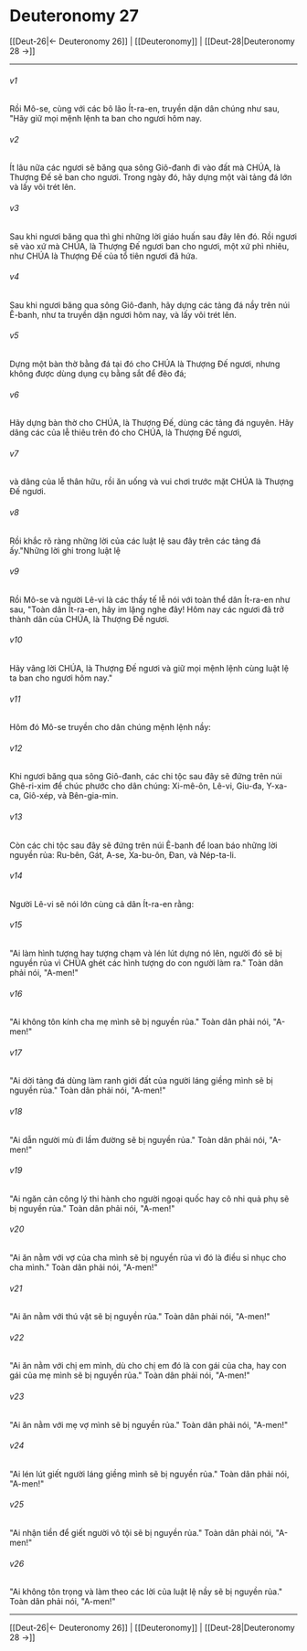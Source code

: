 # Deuteronomy 27

[[Deut-26|← Deuteronomy 26]] | [[Deuteronomy]] | [[Deut-28|Deuteronomy 28 →]]
***



###### v1 
Rồi Mô-se, cùng với các bô lão Ít-ra-en, truyền dặn dân chúng như sau, "Hãy giữ mọi mệnh lệnh ta ban cho ngươi hôm nay. 

###### v2 
Ít lâu nữa các ngươi sẽ băng qua sông Giô-đanh đi vào đất mà CHÚA, là Thượng Đế sẽ ban cho ngươi. Trong ngày đó, hãy dựng một vài tảng đá lớn và lấy vôi trét lên. 

###### v3 
Sau khi ngươi băng qua thì ghi những lời giáo huấn sau đây lên đó. Rồi ngươi sẽ vào xứ mà CHÚA, là Thượng Đế ngươi ban cho ngươi, một xứ phì nhiêu, như CHÚA là Thượng Đế của tổ tiên ngươi đã hứa. 

###### v4 
Sau khi ngươi băng qua sông Giô-đanh, hãy dựng các tảng đá nầy trên núi Ê-banh, như ta truyền dặn ngươi hôm nay, và lấy vôi trét lên. 

###### v5 
Dựng một bàn thờ bằng đá tại đó cho CHÚA là Thượng Đế ngươi, nhưng không được dùng dụng cụ bằng sắt để đẽo đá; 

###### v6 
Hãy dựng bàn thờ cho CHÚA, là Thượng Đế, dùng các tảng đá nguyên. Hãy dâng các của lễ thiêu trên đó cho CHÚA, là Thượng Đế ngươi, 

###### v7 
và dâng của lễ thân hữu, rồi ăn uống và vui chơi trước mặt CHÚA là Thượng Đế ngươi. 

###### v8 
Rồi khắc rõ ràng những lời của các luật lệ sau đây trên các tảng đá ấy."Những lời ghi trong luật lệ 

###### v9 
Rồi Mô-se và người Lê-vi là các thầy tế lễ nói với toàn thể dân Ít-ra-en như sau, "Toàn dân Ít-ra-en, hãy im lặng nghe đây! Hôm nay các ngươi đã trở thành dân của CHÚA, là Thượng Đế ngươi. 

###### v10 
Hãy vâng lời CHÚA, là Thượng Đế ngươi và giữ mọi mệnh lệnh cùng luật lệ ta ban cho ngươi hôm nay." 

###### v11 
Hôm đó Mô-se truyền cho dân chúng mệnh lệnh nầy: 

###### v12 
Khi ngươi băng qua sông Giô-đanh, các chi tộc sau đây sẽ đứng trên núi Ghê-ri-xim để chúc phước cho dân chúng: Xi-mê-ôn, Lê-vi, Giu-đa, Y-xa-ca, Giô-xép, và Bên-gia-min. 

###### v13 
Còn các chi tộc sau đây sẽ đứng trên núi Ê-banh để loan báo những lời nguyền rủa: Ru-bên, Gát, A-se, Xa-bu-ôn, Đan, và Nép-ta-li. 

###### v14 
Người Lê-vi sẽ nói lớn cùng cả dân Ít-ra-en rằng: 

###### v15 
"Ai làm hình tượng hay tượng chạm và lén lút dựng nó lên, người đó sẽ bị nguyền rủa vì CHÚA ghét các hình tượng do con người làm ra." Toàn dân phải nói, "A-men!" 

###### v16 
"Ai không tôn kính cha mẹ mình sẽ bị nguyền rủa." Toàn dân phải nói, "A-men!" 

###### v17 
"Ai dời tảng đá dùng làm ranh giới đất của người láng giềng mình sẽ bị nguyền rủa." Toàn dân phải nói, "A-men!" 

###### v18 
"Ai dẫn người mù đi lầm đường sẽ bị nguyền rủa." Toàn dân phải nói, "A-men!" 

###### v19 
"Ai ngăn cản công lý thi hành cho người ngoại quốc hay cô nhi quả phụ sẽ bị nguyền rủa." Toàn dân phải nói, "A-men!" 

###### v20 
"Ai ăn nằm với vợ của cha mình sẽ bị nguyền rủa vì đó là điều sỉ nhục cho cha mình." Toàn dân phải nói, "A-men!" 

###### v21 
"Ai ăn nằm với thú vật sẽ bị nguyền rủa." Toàn dân phải nói, "A-men!" 

###### v22 
"Ai ăn nằm với chị em mình, dù cho chị em đó là con gái của cha, hay con gái của mẹ mình sẽ bị nguyền rủa." Toàn dân phải nói, "A-men!" 

###### v23 
"Ai ăn nằm với mẹ vợ mình sẽ bị nguyền rủa." Toàn dân phải nói, "A-men!" 

###### v24 
"Ai lén lút giết người láng giềng mình sẽ bị nguyền rủa." Toàn dân phải nói, "A-men!" 

###### v25 
"Ai nhận tiền để giết người vô tội sẽ bị nguyền rủa." Toàn dân phải nói, "A-men!" 

###### v26 
"Ai không tôn trọng và làm theo các lời của luật lệ nầy sẽ bị nguyền rủa." Toàn dân phải nói, "A-men!"

***
[[Deut-26|← Deuteronomy 26]] | [[Deuteronomy]] | [[Deut-28|Deuteronomy 28 →]]
